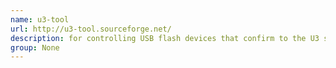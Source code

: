 ```yaml
---
name: u3-tool
url: http://u3-tool.sourceforge.net/
description: for controlling USB flash devices that confirm to the U3 specifications. URL : http://u3-tool.sourceforge.net/ Groups : None
group: None
---
```

